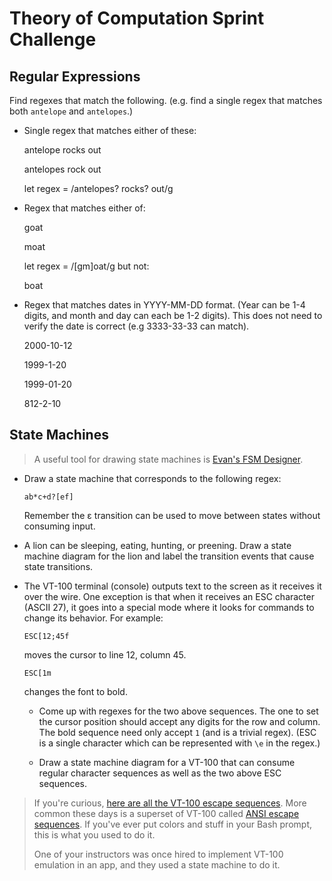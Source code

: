 # Theory of Computation Sprint Challenge

## Regular Expressions

Find regexes that match the following. (e.g. find a single regex that matches
both `antelope` and `antelopes`.)

* Single regex that matches either of these:

    antelope rocks out
    
    antelopes rock out

    let regex = /antelopes? rocks? out/g
* Regex that matches either of:

    goat
    
    moat

    let regex = /[gm]oat/g
  but not:

    boat

* Regex that matches dates in YYYY-MM-DD format. (Year can be 1-4 digits, and
  month and day can each be 1-2 digits). This does not need to verify the date
  is correct (e.g 3333-33-33 can match).

  2000-10-12
  
  1999-1-20
  
  1999-01-20
  
  812-2-10

## State Machines

> A useful tool for drawing state machines is [Evan's FSM
> Designer](http://madebyevan.com/fsm/).

* Draw a state machine that corresponds to the following regex:

      ab*c+d?[ef]

  Remember the ε transition can be used to move between states without
  consuming input. 

* A lion can be sleeping, eating, hunting, or preening. Draw a state
  machine diagram for the lion and label the transition events that
  cause state transitions.

* The VT-100 terminal (console) outputs text to the screen as it
  receives it over the wire. One exception is that when it receives an
  ESC character (ASCII 27), it goes into a special mode where it looks
  for commands to change its behavior. For example:

      ESC[12;45f

  moves the cursor to line 12, column 45.

      ESC[1m

  changes the font to bold.

  * Come up with regexes for the two above sequences. The one to set the
    cursor position should accept any digits for the row and column. The
    bold sequence need only accept `1` (and is a trivial regex). (ESC is
    a single character which can be represented with `\e` in the regex.)

  * Draw a state machine diagram for a VT-100 that can consume regular
    character sequences as well as the two above ESC sequences.

> If you're curious, [here are all the VT-100 escape
> sequences](http://ascii-table.com/ansi-escape-sequences-vt-100.php).
> More common these days is a superset of VT-100 called [ANSI escape
> sequences](http://ascii-table.com/ansi-escape-sequences.php). If
> you've ever put colors and stuff in your Bash prompt, this is what you
> used to do it.
>
> One of your instructors was once hired to implement VT-100 emulation
> in an app, and they used a state machine to do it.
